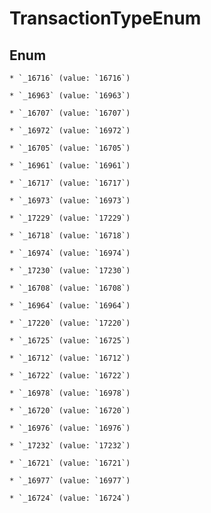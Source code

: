 
# TransactionTypeEnum

## Enum


    * `_16716` (value: `16716`)

    * `_16963` (value: `16963`)

    * `_16707` (value: `16707`)

    * `_16972` (value: `16972`)

    * `_16705` (value: `16705`)

    * `_16961` (value: `16961`)

    * `_16717` (value: `16717`)

    * `_16973` (value: `16973`)

    * `_17229` (value: `17229`)

    * `_16718` (value: `16718`)

    * `_16974` (value: `16974`)

    * `_17230` (value: `17230`)

    * `_16708` (value: `16708`)

    * `_16964` (value: `16964`)

    * `_17220` (value: `17220`)

    * `_16725` (value: `16725`)

    * `_16712` (value: `16712`)

    * `_16722` (value: `16722`)

    * `_16978` (value: `16978`)

    * `_16720` (value: `16720`)

    * `_16976` (value: `16976`)

    * `_17232` (value: `17232`)

    * `_16721` (value: `16721`)

    * `_16977` (value: `16977`)

    * `_16724` (value: `16724`)



